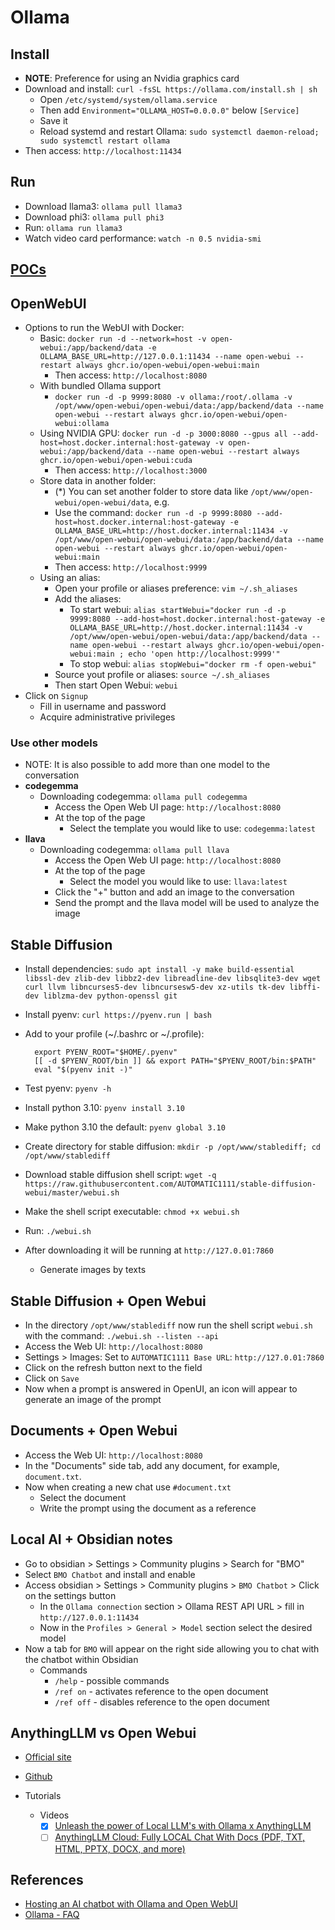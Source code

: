 # Ollama

## Install

- **NOTE**: Preference for using an Nvidia graphics card
- Download and install: `curl -fsSL https://ollama.com/install.sh | sh`
  - Open `/etc/systemd/system/ollama.service`
  - Then add `Environment="OLLAMA_HOST=0.0.0.0"` below `[Service]`
  - Save it
  - Reload systemd and restart Ollama: `sudo systemctl daemon-reload; sudo systemctl restart ollama`
- Then access: `http://localhost:11434`

## Run

- Download llama3: `ollama pull llama3`
- Download phi3: `ollama pull phi3`
- Run: `ollama run llama3`
- Watch video card performance: `watch -n 0.5 nvidia-smi`

## [POCs](../../pocs/ollama/)

## OpenWebUI

- Options to run the WebUI with Docker:
  - Basic: `docker run -d --network=host -v open-webui:/app/backend/data -e OLLAMA_BASE_URL=http://127.0.0.1:11434 --name open-webui --restart always ghcr.io/open-webui/open-webui:main`
    - Then access: `http://localhost:8080`
  - With bundled Ollama support
    - `docker run -d -p 9999:8080 -v ollama:/root/.ollama -v /opt/www/open-webui/open-webui/data:/app/backend/data --name open-webui --restart always ghcr.io/open-webui/open-webui:ollama`
  - Using NVIDIA GPU: `docker run -d -p 3000:8080 --gpus all --add-host=host.docker.internal:host-gateway -v open-webui:/app/backend/data --name open-webui --restart always ghcr.io/open-webui/open-webui:cuda`
    - Then access: `http://localhost:3000`
  - Store data in another folder:
    - (*) You can set another folder to store data like `/opt/www/open-webui/open-webui/data`, e.g.
    - Use the command: `docker run -d -p 9999:8080 --add-host=host.docker.internal:host-gateway -e OLLAMA_BASE_URL=http://host.docker.internal:11434 -v /opt/www/open-webui/open-webui/data:/app/backend/data --name open-webui --restart always ghcr.io/open-webui/open-webui:main`
    - Then access: `http://localhost:9999`
  - Using an alias:
    - Open your profile or aliases preference: `vim ~/.sh_aliases`
    - Add the aliases:
      - To start webui: `alias startWebui="docker run -d -p 9999:8080 --add-host=host.docker.internal:host-gateway -e OLLAMA_BASE_URL=http://host.docker.internal:11434 -v /opt/www/open-webui/open-webui/data:/app/backend/data --name open-webui --restart always ghcr.io/open-webui/open-webui:main ; echo 'open http://localhost:9999'"`
      - To stop webui: `alias stopWebui="docker rm -f open-webui"`
    - Source yout profile or aliases: `source ~/.sh_aliases`
    - Then start Open Webui: `webui`
- Click on `Signup`
  - Fill in username and password
  - Acquire administrative privileges

### Use other models

- NOTE: It is also possible to add more than one model to the conversation
- **codegemma**
  - Downloading codegemma: `ollama pull codegemma`
    - Access the Open Web UI page: `http://localhost:8080`
    - At the top of the page
      - Select the template you would like to use: `codegemma:latest`
- **llava**
  - Downloading codegemma: `ollama pull llava`
    - Access the Open Web UI page: `http://localhost:8080`
    - At the top of the page
      - Select the model you would like to use: `llava:latest`
    - Click the "+" button and add an image to the conversation
    - Send the prompt and the llava model will be used to analyze the image

## Stable Diffusion

- Install dependencies: `sudo apt install -y make build-essential libssl-dev zlib-dev libbz2-dev libreadline-dev libsqlite3-dev wget curl llvm libncurses5-dev libncursesw5-dev xz-utils tk-dev libffi-dev liblzma-dev python-openssl git`
- Install pyenv: `curl https://pyenv.run | bash`
- Add to your profile (~/.bashrc or ~/.profile):

  ```env
    export PYENV_ROOT="$HOME/.pyenv"
    [[ -d $PYENV_ROOT/bin ]] && export PATH="$PYENV_ROOT/bin:$PATH"
    eval "$(pyenv init -)"
  ```

- Test pyenv: `pyenv -h`
- Install python 3.10: `pyenv install 3.10`
- Make python 3.10 the default: `pyenv global 3.10`
- Create directory for stable diffusion: `mkdir -p /opt/www/stablediff; cd /opt/www/stablediff`
- Download stable diffusion shell script: `wget -q https://raw.githubusercontent.com/AUTOMATIC1111/stable-diffusion-webui/master/webui.sh`
- Make the shell script executable: `chmod +x webui.sh`
- Run: `./webui.sh`
- After downloading it will be running at `http://127.0.01:7860`
  - Generate images by texts

## Stable Diffusion + Open Webui

- In the directory `/opt/www/stablediff` now run the shell script `webui.sh` with the command: `./webui.sh --listen --api`
- Access the Web UI: `http://localhost:8080`
- Settings > Images: Set to `AUTOMATIC1111 Base URL`: `http://127.0.01:7860`
- Click on the refresh button next to the field
- Click on `Save`
- Now when a prompt is answered in OpenUI, an icon will appear to generate an image of the prompt

## Documents + Open Webui

- Access the Web UI: `http://localhost:8080`
- In the "Documents" side tab, add any document, for example, `document.txt`.
- Now when creating a new chat use `#document.txt`
  - Select the document
  - Write the prompt using the document as a reference

## Local AI + Obsidian notes

- Go to obsidian > Settings > Community plugins > Search for "BMO"
- Select `BMO Chatbot` and install and enable
- Access obsidian > Settings > Community plugins > `BMO Chatbot` > Click on the settings button
  - In the `Ollama connection` section > Ollama REST API URL > fill in `http://127.0.0.1:11434`
  - Now in the `Profiles > General > Model` section select the desired model
- Now a tab for `BMO` will appear on the right side allowing you to chat with the chatbot within Obsidian
  - Commands
    - `/help` - possible commands
    - `/ref on` - activates reference to the open document
    - `/ref off` - disables reference to the open document

## AnythingLLM vs Open Webui

- [Official site](https://useanything.com/)
- [Github](https://github.com/Mintplex-Labs/anything-llm)

- Tutorials
  - Videos
    - [x] [Unleash the power of Local LLM's with Ollama x AnythingLLM](https://www.youtube.com/watch?v=IJYC6zf86lU)
    - [ ] [AnythingLLM Cloud: Fully LOCAL Chat With Docs (PDF, TXT, HTML, PPTX, DOCX, and more)](https://www.youtube.com/watch?v=SP-Y_9OEaFg)

## References

- [Hosting an AI chatbot with Ollama and Open WebUI](https://community.hetzner.com/tutorials/ai-chatbot-with-ollama-and-open-webui)
- [Ollama - FAQ](https://github.com/ollama/ollama/blob/main/docs/faq.md)
